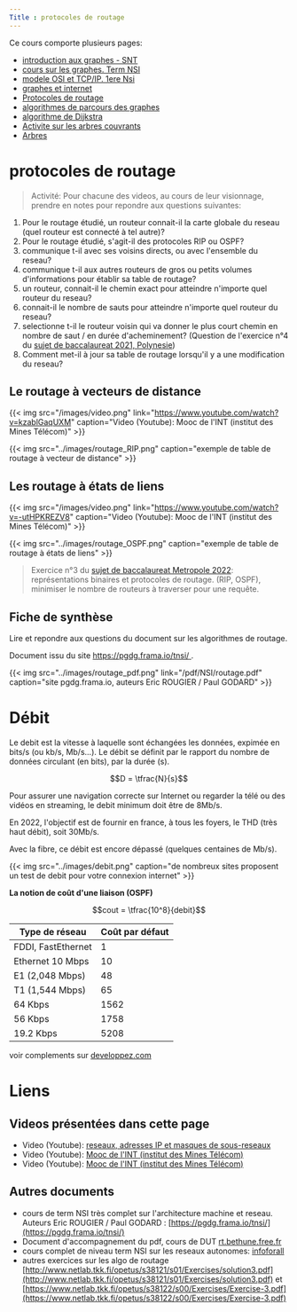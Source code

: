 ```yaml
---
Title : protocoles de routage
---
```

Ce cours comporte plusieurs pages:

* [introduction aux graphes - SNT](/docs/SNT_2nde/pages/pages_algo/graphes/page1/)
* [cours sur les graphes. Term NSI](/docs/NSI/structure/page5/)
* [modele OSI et TCP/IP. 1ere Nsi](/docs/SNT_2nde/pages/page3/modele_OSI/)
* [graphes et internet](/docs/NSI/architecture/page3/)
* [Protocoles de routage](/docs/NSI/architecture/page31/)
* [algorithmes de parcours des graphes](/docs/SNT_2nde/pages/pages_algo/graphes/page2/)
* [algorithme de Dijkstra](/docs/SNT_2nde/pages/pages_algo/graphes/page4/)
* [Activite sur les arbres couvrants](/docs/NSI/structure/page41/)
* [Arbres](/docs/NSI/structure/page4/)


# protocoles de routage
> Activité: Pour chacune des videos, au cours de leur visionnage, prendre en notes pour repondre aux questions suivantes:

1. Pour le routage étudié, un routeur connait-il la carte globale du reseau (quel routeur est connecté à tel autre)?
2. Pour le routage étudié, s'agit-il des protocoles RIP ou OSPF?
3. communique t-il avec ses voisins directs, ou avec l'ensemble du reseau?
4. communique t-il aux autres routeurs de gros ou petits volumes d'informations pour établir sa table de routage?
5. un routeur, connait-il le chemin exact pour atteindre n'importe quel routeur du reseau?
6. connait-il le nombre de sauts pour atteindre n'importe quel routeur du reseau? 
7. selectionne t-il le routeur voisin qui va donner le plus court chemin en nombre de saut / en durée d'acheminement? (Question de l'exercice n°4 du [sujet de baccalaureat 2021, Polynesie](https://eduscol.education.fr/document/32770/download))
8. Comment met-il à jour sa table de routage lorsqu'il y a une modification du reseau?

## Le routage à vecteurs de distance
{{< img src="/images/video.png" link="https://www.youtube.com/watch?v=kzablGaqUXM"  caption="Video (Youtube): Mooc de l'INT (institut des Mines Télécom)" >}}


{{< img src="../images/routage_RIP.png"  caption="exemple de table de routage à vecteur de distance" >}}

## Les routage à états de liens
{{< img src="/images/video.png" link="https://www.youtube.com/watch?v=-utHPKREZV8"  caption="Video (Youtube): Mooc de l'INT (institut des Mines Télécom)" >}}




{{< img src="../images/routage_OSPF.png"  caption="exemple de table de routage à états de liens" >}}

> Exercice n°3 du [sujet de baccalaureat Metropole 2022](/docs/NSI/bac/page6/#bac-2022-metropole1-exercice-3): représentations binaires et protocoles de routage. (RIP, OSPF), minimiser le nombre de routeurs à traverser pour une requête.

## Fiche de synthèse
Lire et repondre aux questions du document sur les algorithmes de routage.

Document issu du site [https://pgdg.frama.io/tnsi/ ](https://pgdg.frama.io/tnsi/).

{{< img src="../images/routage_pdf.png" link="/pdf/NSI/routage.pdf"  caption="site pgdg.frama.io, auteurs Eric ROUGIER / Paul GODARD" >}} 

# Débit
Le debit est la vitesse à laquelle sont échangées les données, expimée en bits/s (ou kb/s, Mb/s...). Le débit se définit par le rapport du nombre de données circulant (en bits), par la durée (s).

$$D = \tfrac{N}{s}$$

Pour assurer une navigation correcte sur Internet ou regarder la télé ou des vidéos en streaming, le debit minimum doit être de 8Mb/s.

En 2022, l'objectif est de fournir en france, à tous les foyers, le THD (très haut débit), soit 30Mb/s. 

Avec la fibre, ce débit est encore dépassé (quelques centaines de Mb/s).

{{< img src="../images/debit.png"  caption="de nombreux sites proposent un test de debit pour votre connexion internet" >}}

**La notion de coût d'une liaison (OSPF)**

$$cout = \tfrac{10^8}{debit}$$

| Type de réseau | Coût par défaut |
|--- |--- |
| FDDI, FastEthernet | 1 |
| Ethernet 10 Mbps | 10 |
| E1 (2,048 Mbps) | 48 |
| T1 (1,544 Mbps) | 65 |
| 64 Kbps | 1562 |
| 56 Kbps | 1758 |
| 19.2 Kbps | 5208 |

voir complements sur [developpez.com](https://inetdoc.developpez.com/tutoriels/routage-dynamique-protocole-ospf/)

# Liens
## Videos présentées dans cette page

* Video (Youtube): [reseaux, adresses IP et masques de sous-reseaux](https://www.youtube.com/watch?v=RnpSaDSSjR4)
* Video (Youtube): [Mooc de l'INT (institut des Mines Télécom)](https://www.youtube.com/watch?v=kzablGaqUXM)
* Video (Youtube): [Mooc de l'INT (institut des Mines Télécom)](https://www.youtube.com/watch?v=-utHPKREZV8)
## Autres documents
* cours de term NSI très complet sur l'architecture machine et reseau. Auteurs Eric ROUGIER / Paul GODARD : [https://pgdg.frama.io/tnsi/](https://pgdg.frama.io/tnsi/)
* Document d'accompagnement du pdf, cours de DUT [rt.bethune.free.fr](http://rt.bethune.free.fr/iut-gtr2/Cours/R4/cours/R4_Cours2_Routage_ip_6parpage.pdf)
* cours complet de niveau term NSI sur les reseaux autonomes: [infoforall](https://www.infoforall.fr/act/archi/procole-de-routage-dynamique-rip/)
* autres exercices sur les algo de routage [http://www.netlab.tkk.fi/opetus/s38121/s01/Exercises/solution3.pdf](http://www.netlab.tkk.fi/opetus/s38121/s01/Exercises/solution3.pdf) et [https://www.netlab.tkk.fi/opetus/s38122/s00/Exercises/Exercise-3.pdf](https://www.netlab.tkk.fi/opetus/s38122/s00/Exercises/Exercise-3.pdf)

